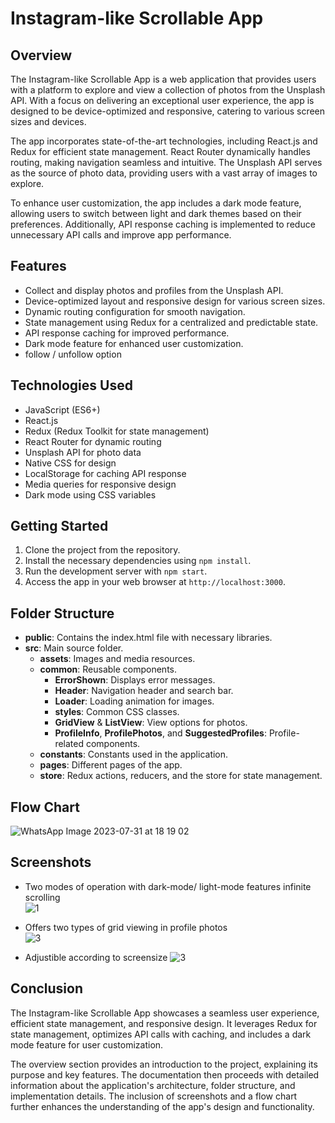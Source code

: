 # Instagram-like Scrollable App

## Overview
The Instagram-like Scrollable App is a web application that provides users with a platform to explore and view a collection of photos from the Unsplash API. With a focus on delivering an exceptional user experience, the app is designed to be device-optimized and responsive, catering to various screen sizes and devices.

The app incorporates state-of-the-art technologies, including React.js and Redux for efficient state management. React Router dynamically handles routing, making navigation seamless and intuitive. The Unsplash API serves as the source of photo data, providing users with a vast array of images to explore.

To enhance user customization, the app includes a dark mode feature, allowing users to switch between light and dark themes based on their preferences. Additionally, API response caching is implemented to reduce unnecessary API calls and improve app performance.

## Features
- Collect and display photos and profiles  from the Unsplash API.
- Device-optimized layout and responsive design for various screen sizes.
- Dynamic routing configuration for smooth navigation.
- State management using Redux for a centralized and predictable state.
- API response caching for improved performance.
- Dark mode feature for enhanced user customization.
- follow / unfollow option 

## Technologies Used
- JavaScript (ES6+)
- React.js
- Redux (Redux Toolkit for state management)
- React Router for dynamic routing
- Unsplash API for photo data
- Native CSS for design
- LocalStorage for caching API response
- Media queries for responsive design
- Dark mode using CSS variables

## Getting Started
1. Clone the project from the repository.
2. Install the necessary dependencies using `npm install`.
3. Run the development server with `npm start`.
4. Access the app in your web browser at `http://localhost:3000`.

## Folder Structure

- **public**: Contains the index.html file with necessary libraries.
- **src**: Main source folder.
  - **assets**: Images and media resources.
  - **common**: Reusable components.
    - **ErrorShown**: Displays error messages.
    - **Header**: Navigation header and search bar.
    - **Loader**: Loading animation for images.
    - **styles**: Common CSS classes.
    - **GridView** & **ListView**: View options for photos.
    - **ProfileInfo**, **ProfilePhotos**, and **SuggestedProfiles**: Profile-related components.
  - **constants**: Constants used in the application.
  - **pages**: Different pages of the app.
  - **store**: Redux actions, reducers, and the store for state management.

## Flow Chart
![WhatsApp Image 2023-07-31 at 18 19 02](https://github.com/arajeet-arj/Assignment/assets/103362957/82bf5460-b73a-45e8-b900-03b3e968ba28)

## Screenshots

- Two modes of operation with dark-mode/ light-mode features infinite scrolling  
![1](https://github.com/arajeet-arj/Assignment/assets/103362957/715b5e50-5712-440d-9333-e2195472ff25)

- Offers two types of grid viewing in profile photos  
![3](https://github.com/arajeet-arj/Assignment/assets/103362957/845e52bc-a874-4796-9ffa-e8a07ac8f538)

 - Adjustible according to screensize 
![3](https://github.com/arajeet-arj/Assignment/assets/103362957/a808014b-cbdb-4bf0-8310-4279d320f8bb)


## Conclusion
The Instagram-like Scrollable App showcases a seamless user experience, efficient state management, and responsive design. It leverages Redux for state management, optimizes API calls with caching, and includes a dark mode feature for user customization.

The overview section provides an introduction to the project, explaining its purpose and key features. The documentation then proceeds with detailed information about the application's architecture, folder structure, and implementation details. The inclusion of screenshots and a flow chart further enhances the understanding of the app's design and functionality.
